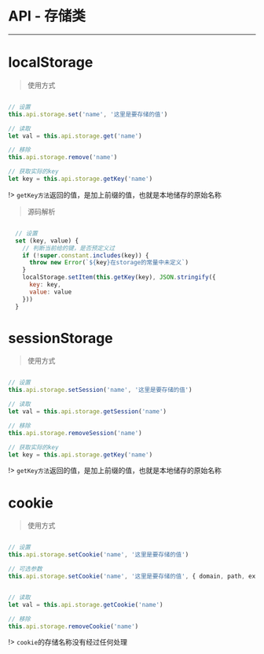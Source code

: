 # API - 存储类
---

# localStorage
> 使用方式
```js

// 设置
this.api.storage.set('name', '这里是要存储的值')

// 读取
let val = this.api.storage.get('name')

// 移除
this.api.storage.remove('name')

// 获取实际的key
let key = this.api.storage.getKey('name')

```
!> `getKey方法`返回的值，是加上前缀的值，也就是本地储存的原始名称


> 源码解析
```js

  // 设置
  set (key, value) {
    // 判断当前给的键，是否预定义过
    if (!super.constant.includes(key)) {
      throw new Error(`${key}在storage的常量中未定义`)
    }
    localStorage.setItem(this.getKey(key), JSON.stringify({
      key: key,
      value: value
    }))
  }

```


# sessionStorage
> 使用方式
```js

// 设置
this.api.storage.setSession('name', '这里是要存储的值')

// 读取
let val = this.api.storage.getSession('name')

// 移除
this.api.storage.removeSession('name')

// 获取实际的key
let key = this.api.storage.getKey('name')

```
!> `getKey方法`返回的值，是加上前缀的值，也就是本地储存的原始名称

# cookie
> 使用方式
```js

// 设置
this.api.storage.setCookie('name', '这里是要存储的值')

// 可选参数
this.api.storage.setCookie('name', '这里是要存储的值', { domain, path, expires })


// 读取
let val = this.api.storage.getCookie('name')

// 移除
this.api.storage.removeCookie('name')

```

!> `cookie`的存储名称没有经过任何处理